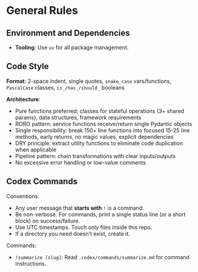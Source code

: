 # General Rules

## Environment and Dependencies
- **Tooling**: Use `uv` for all package management.

## Code Style

**Format**: 2-space indent, single quotes, `snake_case` vars/functions, `PascalCase` classes, `is_/has_/should_` booleans

**Architecture**:
- Pure functions preferred; classes for stateful operations (3+ shared params), data structures, framework requirements
- RORO pattern: service functions receive/return single Pydantic objects
- Single responsibility: break 150+ line functions into focused 15-25 line methods, early returns, no magic values, explicit dependencies
- DRY principle: extract utility functions to eliminate code duplication when applicable
- Pipeline pattern: chain transformations with clear inputs/outputs
- No excessive error handling or low-value comments

## Codex Commands

Conventions:
- Any user message that **starts with** `!` is a command.
- Be non-verbose. For commands, print a single status line (or a short block) on success/failure.
- Use UTC timestamps. Touch only files inside this repo.
- If a directory you need doesn’t exist, create it.

Commands:

- `!summarize [slug]`: Read `.codex/commands/summarize.md` for command instructions.
